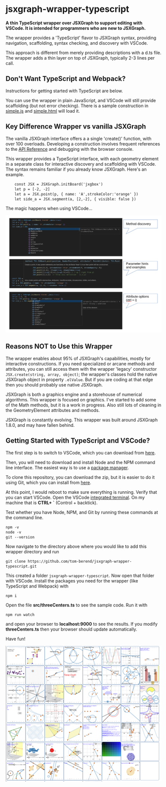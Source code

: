 # jsxgraph-wrapper-typescript

**A thin TypeScript wrapper over JSXGraph to support editing with VSCode.  It is intended for programmers who are new to JSXGraph.**

The wrapper provides a 'TypeScript' flavor to JSXGraph syntax, providing navigation, scaffolding, syntax checking, and discovery with VSCode.

This approach is different from merely providing descriptions with a d.ts file. The wrapper adds a thin layer on top of JSXGraph, typically 2-3 lines per call.


## Don't Want TypeScript and Webpack?

Instructions for getting started with TypeScript are below.

You can use the wrapper in plain JavaScript, and VSCode will still provide scaffolding (but not error checking).  There is a sample construction in [simple.js](simple.js) and [simple.html](simple.html) will load it.  



## Key Difference Wrapper vs vanilla JSXGraph

The vanilla JSXGraph interface offers a a single 'create()' function, with over 100 overloads.  Developing a construction involves frequent references to the [API Reference](https://jsxgraph.org/docs/index.html) and debugging with the browser console.

This wrapper provides a TypeScript interface, with each geometry element in a separate class for interactive discovery and scaffolding with VSCode.  The syntax remains familiar if you already know JSXGraph.  Here's an example.

```
    const JSX = JSXGraph.initBoard('jxgbox')
    let p = [-2, -2]
    let a = JSX.point(p, { name: 'A',strokeColor:'orange' })
    let side_a = JSX.segment(a, [2,-2], { visible: false })
```

The magic happens when using VSCode...

![](./vscode.png)



## Reasons NOT to Use this Wrapper

The wrapper enables about 95% of JSXGraph's capabilities, mostly for interactive constructions. If you need specialized or arcane methods and attributes, you can still access them with the wrapper 'legacy' constructor `JSX.create(string, array, object)`; the wrapper's classes hold the native JSXGraph object in property `.elValue`.  But if you are coding at that edge then you should probably use native JSXGraph.

JSXGraph is both a graphics engine and a storehouse of numerical algorithms. This wrapper is focused on graphics. I've started to add some of the Math methods, but it is a work in progress.  Also still lots of cleaning in the GeometryElement attributes and methods.

JSXGraph is constantly evolving.  This wrapper was built around JSXGraph 1.8.0, and may have fallen behind.



## Getting Started with TypeScript and VSCode?

The first step is to switch to VSCode, which you can download from [here](https://code.visualstudio.com/).

Then, you will need to download and install Node and the NPM command line interface.  The easiest way is to use a [package manager](https://nodejs.org/en/download/package-manager).

To clone this repository, you can download the zip, but it is easier to do it using Git, which you can install from [here](https://git-scm.com/download).

At this point, I would reboot to make sure everything is running.  Verify that you can start VSCode.  Open the VSCode [integrated terminal](https://code.visualstudio.com/docs/terminal/basics#:~:text=From%20the%20Command%20Palette%20).  On my machine that is **CTRL+ \`** (Control + backtick).



Test whether you have Node, NPM, and Git by running these commands at the command line.

```
npm -v
node -v
git --version
```

Now navigate to the directory above where you would like to add this wrapper directory and run
```
git clone https://github.com/tom-berend/jsxgraph-wrapper-typescript.git
```

This created a folder `jsxgraph-wrapper-typescript`.
Now open that folder with VSCode. Install the packages you need for the wrapper (like TypeScript and Webpack) with
```
npm i
```

Open the file **src/threeCenters.ts** to see the sample code.  Run it with
```
npm run watch
```
and open your browser to **localhost:9000** to see the results.  If you modify **threeCenters.ts** then your browser should update automatically.



Have fun!


![](test.png)



